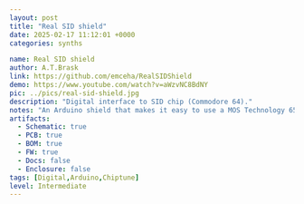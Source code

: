 ```yaml
---
layout: post
title: "Real SID shield"
date: 2025-02-17 11:12:01 +0000
categories: synths

name: Real SID shield
author: A.T.Brask
link: https://github.com/emceha/RealSIDShield
demo: https://www.youtube.com/watch?v=aWzvNC8BdNY
pic: ../pics/real-sid-shield.jpg
description: "Digital interface to SID chip (Commodore 64)."
notes: "An Arduino shield that makes it easy to use a MOS Technology 6581/8580 SID chip (the famous C64 sound chip)"
artifacts:
  - Schematic: true
  - PCB: true
  - BOM: true
  - FW: true
  - Docs: false
  - Enclosure: false
tags: [Digital,Arduino,Chiptune]
level: Intermediate
---
```


